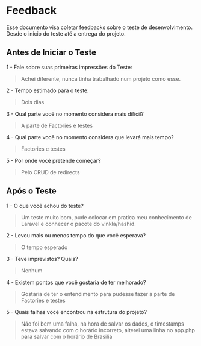 # Feedback
Esse documento visa coletar feedbacks sobre o teste de desenvolvimento. Desde o início do teste até a entrega do projeto.

## Antes de Iniciar o Teste

1 - Fale sobre suas primeiras impressões do Teste:
> Achei diferente, nunca tinha trabalhado num projeto como esse.

2 - Tempo estimado para o teste:
> Dois dias 

3 - Qual parte você no momento considera mais difícil?
> A parte de Factories e testes

4 - Qual parte você no momento considera que levará mais tempo?
> Factories e testes

5 - Por onde você pretende começar?
> Pelo CRUD de redirects


## Após o Teste

1 - O que você achou do teste?
> Um teste muito bom, pude colocar em pratica meu conhecimento de Laravel e conhecer o pacote do vinkla/hashid.

2 - Levou mais ou menos tempo do que você esperava?
> O tempo esperado

3 - Teve imprevistos? Quais?
> Nenhum

4 - Existem pontos que você gostaria de ter melhorado?
> Gostaria de ter o entendimento para pudesse fazer a parte de Factories e testes

5 - Quais falhas você encontrou na estrutura do projeto?
> Não foi bem uma falha, na hora de salvar os dados, o timestamps estava salvando com o horário incorreto, alterei uma linha no app.php para salvar com o horário de Brasilia